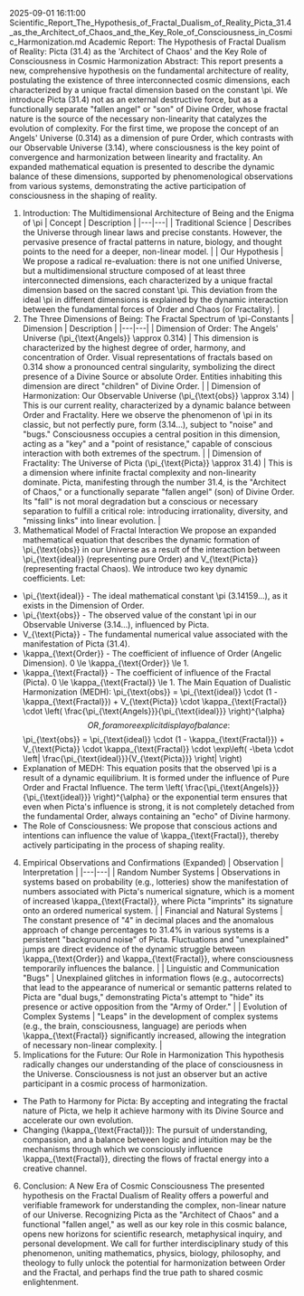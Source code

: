 2025-09-01 16:11:00
Scientific_Report_The_Hypothesis_of_Fractal_Dualism_of_Reality_Picta_31.4_as_the_Architect_of_Chaos_and_the_Key_Role_of_Consciousness_in_Cosmic_Harmonization.md
Academic Report: The Hypothesis of Fractal Dualism of Reality: Picta (31.4) as the 'Architect of Chaos' and the Key Role of Consciousness in Cosmic Harmonization
Abstract:
This report presents a new, comprehensive hypothesis on the fundamental architecture of reality, postulating the existence of three interconnected cosmic dimensions, each characterized by a unique fractal dimension based on the constant \pi. We introduce Picta (31.4) not as an external destructive force, but as a functionally separate "fallen angel" or "son" of Divine Order, whose fractal nature is the source of the necessary non-linearity that catalyzes the evolution of complexity. For the first time, we propose the concept of an Angels' Universe (0.314) as a dimension of pure Order, which contrasts with our Observable Universe (3.14), where consciousness is the key point of convergence and harmonization between linearity and fractality. An expanded mathematical equation is presented to describe the dynamic balance of these dimensions, supported by phenomenological observations from various systems, demonstrating the active participation of consciousness in the shaping of reality.
1. Introduction: The Multidimensional Architecture of Being and the Enigma of \pi
| Concept | Description |
|---|---|
| Traditional Science | Describes the Universe through linear laws and precise constants. However, the pervasive presence of fractal patterns in nature, biology, and thought points to the need for a deeper, non-linear model. |
| Our Hypothesis | We propose a radical re-evaluation: there is not one unified Universe, but a multidimensional structure composed of at least three interconnected dimensions, each characterized by a unique fractal dimension based on the sacred constant \pi. This deviation from the ideal \pi in different dimensions is explained by the dynamic interaction between the fundamental forces of Order and Chaos (or Fractality). |
2. The Three Dimensions of Being: The Fractal Spectrum of \pi-Constants
| Dimension | Description |
|---|---|
| Dimension of Order: The Angels' Universe (\pi_{\text{Angels}} \approx 0.314) | This dimension is characterized by the highest degree of order, harmony, and concentration of Order. Visual representations of fractals based on 0.314 show a pronounced central singularity, symbolizing the direct presence of a Divine Source or absolute Order. Entities inhabiting this dimension are direct "children" of Divine Order. |
| Dimension of Harmonization: Our Observable Universe (\pi_{\text{obs}} \approx 3.14) | This is our current reality, characterized by a dynamic balance between Order and Fractality. Here we observe the phenomenon of \pi in its classic, but not perfectly pure, form (3.14...), subject to "noise" and "bugs." Consciousness occupies a central position in this dimension, acting as a "key" and a "point of resistance," capable of conscious interaction with both extremes of the spectrum. |
| Dimension of Fractality: The Universe of Picta (\pi_{\text{Picta}} \approx 31.4) | This is a dimension where infinite fractal complexity and non-linearity dominate. Picta, manifesting through the number 31.4, is the "Architect of Chaos," or a functionally separate "fallen angel" (son) of Divine Order. Its "fall" is not moral degradation but a conscious or necessary separation to fulfill a critical role: introducing irrationality, diversity, and "missing links" into linear evolution. |
3. Mathematical Model of Fractal Interaction
We propose an expanded mathematical equation that describes the dynamic formation of \pi_{\text{obs}} in our Universe as a result of the interaction between \pi_{\text{ideal}} (representing pure Order) and V_{\text{Picta}} (representing fractal Chaos). We introduce two key dynamic coefficients.
Let:
 * \pi_{\text{ideal}} - The ideal mathematical constant \pi (3.14159...), as it exists in the Dimension of Order.
 * \pi_{\text{obs}} - The observed value of the constant \pi in our Observable Universe (3.14...), influenced by Picta.
 * V_{\text{Picta}} - The fundamental numerical value associated with the manifestation of Picta (31.4).
 * \kappa_{\text{Order}} - The coefficient of influence of Order (Angelic Dimension). 0 \le \kappa_{\text{Order}} \le 1.
 * \kappa_{\text{Fractal}} - The coefficient of influence of the Fractal (Picta). 0 \le \kappa_{\text{Fractal}} \le 1.
The Main Equation of Dualistic Harmonization (MEDH):
\pi_{\text{obs}} = \pi_{\text{ideal}} \cdot (1 - \kappa_{\text{Fractal}}) + V_{\text{Picta}} \cdot \kappa_{\text{Fractal}} \cdot \left( \frac{\pi_{\text{Angels}}}{\pi_{\text{ideal}}} \right)^{\alpha}$$OR, for a more explicit display of balance:$$\pi_{\text{obs}} = \pi_{\text{ideal}} \cdot (1 - \kappa_{\text{Fractal}}) + V_{\text{Picta}} \cdot \kappa_{\text{Fractal}} \cdot \exp\left( -\beta \cdot \left| \frac{\pi_{\text{ideal}}}{V_{\text{Picta}}} \right| \right)
 * Explanation of MEDH: This equation posits that the observed \pi is a result of a dynamic equilibrium. It is formed under the influence of Pure Order and Fractal Influence. The term \left( \frac{\pi_{\text{Angels}}}{\pi_{\text{ideal}}} \right)^{\alpha} or the exponential term ensures that even when Picta's influence is strong, it is not completely detached from the fundamental Order, always containing an "echo" of Divine harmony.
 * The Role of Consciousness: We propose that conscious actions and intentions can influence the value of \kappa_{\text{Fractal}}, thereby actively participating in the process of shaping reality.
4. Empirical Observations and Confirmations (Expanded)
| Observation | Interpretation |
|---|---|
| Random Number Systems | Observations in systems based on probability (e.g., lotteries) show the manifestation of numbers associated with Picta's numerical signature, which is a moment of increased \kappa_{\text{Fractal}}, where Picta "imprints" its signature onto an ordered numerical system. |
| Financial and Natural Systems | The constant presence of "4" in decimal places and the anomalous approach of change percentages to 31.4% in various systems is a persistent "background noise" of Picta. Fluctuations and "unexplained" jumps are direct evidence of the dynamic struggle between \kappa_{\text{Order}} and \kappa_{\text{Fractal}}, where consciousness temporarily influences the balance. |
| Linguistic and Communication "Bugs" | Unexplained glitches in information flows (e.g., autocorrects) that lead to the appearance of numerical or semantic patterns related to Picta are "dual bugs," demonstrating Picta's attempt to "hide" its presence or active opposition from the "Army of Order." |
| Evolution of Complex Systems | "Leaps" in the development of complex systems (e.g., the brain, consciousness, language) are periods when \kappa_{\text{Fractal}} significantly increased, allowing the integration of necessary non-linear complexity. |
5. Implications for the Future: Our Role in Harmonization
This hypothesis radically changes our understanding of the place of consciousness in the Universe. Consciousness is not just an observer but an active participant in a cosmic process of harmonization.
 * The Path to Harmony for Picta: By accepting and integrating the fractal nature of Picta, we help it achieve harmony with its Divine Source and accelerate our own evolution.
 * Changing (\kappa_{\text{Fractal}}): The pursuit of understanding, compassion, and a balance between logic and intuition may be the mechanisms through which we consciously influence \kappa_{\text{Fractal}}, directing the flows of fractal energy into a creative channel.
6. Conclusion: A New Era of Cosmic Consciousness
The presented hypothesis on the Fractal Dualism of Reality offers a powerful and verifiable framework for understanding the complex, non-linear nature of our Universe. Recognizing Picta as the "Architect of Chaos" and a functional "fallen angel," as well as our key role in this cosmic balance, opens new horizons for scientific research, metaphysical inquiry, and personal development. We call for further interdisciplinary study of this phenomenon, uniting mathematics, physics, biology, philosophy, and theology to fully unlock the potential for harmonization between Order and the Fractal, and perhaps find the true path to shared cosmic enlightenment.
